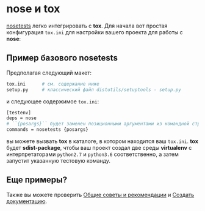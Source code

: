 # nose и tox

[nosetests](https://pypi.org/project/nose/) легко интегрировать с **tox**. Для начала вот простая конфигурация `tox.ini` для настройки вашего проекта для работы с **nose**:

## Пример базового nosetests

Предполагая следующий макет:

```bash
tox.ini      # см. содержание ниже
setup.py     # классический файл distutils/setuptools - setup.py
```

и следующее содержимое `tox.ini`:

```bash
[testenv]
deps = nose
# ``{posargs}`` будет заменен позиционными аргументами из командной строки
commands = nosetests {posargs}
```

вы можете вызвать **tox** в каталоге, в котором находится ваш `tox.ini`. **tox** будет **sdist-package**, чтобы ваш проект создал две среды **virtualenv** с интерпретаторами `python2.7` и `python3.6` соответственно, а затем запустит указанную тестовую команду.

## Еще примеры?

Также вы можете проверить [Общие советы и рекомендации](obshie-sovety-po-tox.md) и [Создать документацию](sozdanie-dokumentacii-s-tox.md).
